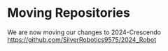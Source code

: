 # Moving Repositories
We are now moving our changes to 2024-Crescendo https://github.com/SilverRobotics9575/2024_Robot

